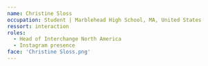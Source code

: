 ```yaml
---
name: Christine Sloss
occupation: Student | Marblehead High School, MA, United States
ressort: interaction
roles:
  - Head of Interchange North America
  - Instagram presence
face: 'Christine Sloss.png'
---
```


